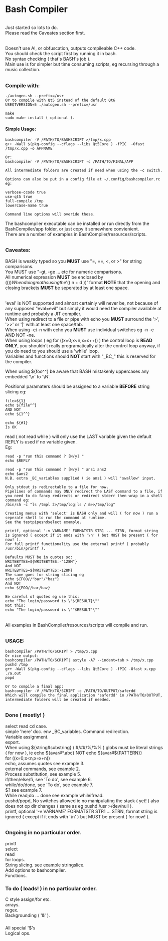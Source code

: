 # Bash Compiler
######
Just started so lots to do.  
Please read the Caveates section first.

######
Doesn't use AI, or obfuscation, outputs compileable C++ code.  
You should check the script first by running it in bash.  
No syntax checking ( that's BASH's job ).  
Main use is for simpler but time consuming scripts, eg recursing through a music collection.  
######
### Compile with:
````console
./autogen.sh --prefix=/usr
Or to compile with Qt5 instead of the default Qt6
USEQTVERSION=5 ./autogen.sh --prefix=/usr

make
sudo make install ( optional ).

````  

#### Simple Usage:
````console
bashcompiler -V /PATH/TO/BASHSCRIPT >/tmp/x.cpp
g++ -Wall $(pkg-config --cflags --libs Qt5Core ) -fPIC  -Ofast /tmp/x.cpp -o APPNAME

Or:
bashcompiler -V /PATH/TO/BASHSCRIPT -c /PATH/TO/FINAL/APP

All intermediate folders are created if need when using the -c switch.

Options can also be put in a config file at ~/.config/bashcompiler.rc eg:

verbose-ccode true
use-qt5 true
full-compile /tmp
lowercase-name true

Command line options will overide these.

````

The bashcompiler executable can be installed or run directly from the BashCompiler/app folder, or just copy it somewhere convienient.  
There are a number of examples in BashCompiler/resources/scripts.  

######
### Caveates:  
BASH is weakly typed so you **MUST** use "=, ==, <, or >" for string comparisons.  
You MUST use "-gt, -ge ... etc for numeric comparisons.  
All numerical expression **MUST** be enclosed by $(())  
When doing maths using the '$(( n + d ))' format **NOTE** that the opening and closing brackets **MUST** be seperated by at least one space.  

######
'eval' is NOT supported and almost certainly will never be, not because of any supposed "eval=evil" but simply it would need the compiler available at runtime and probably a JIT compiler.  
When using redirect to a file or pipe with echo  you **MUST** surround the '>', '>>' or '|' with at least one space/tab.  
When using -e/-n with echo you **MUST** use individual switches eg -n -e AND NOT -ne.  
When using loops ( eg for ((x=0;x<n;x=x++)) ) the control loop is **READ ONLY**, you shouldn't really programatically alter the control loop anyway, if you do need to you should use a 'while' loop.  
Variables and functions should **NOT** start with "\_BC\_" this is reserved for the compiler.  
  
When using ${foo^^} be aware that BASH mistakenly uppercases any embedded '\n' to '\N'.  

Positional paramaters should be assigned to a variable **BEFORE** string slicing eg: 
```` console
file=${1}
echo ${file^^}
AND NOT
echo ${1^^}

echo ${#1}
Is OK

````
read ( not read while ) will only use the LAST variable given the default REPLY is used if no variable given.  
Eg:
````
read -p "run this command ? [N/y] "
echo $REPLY

read -p "run this command ? [N/y] " ans1 ans2
echo $ans2
N.B. extra _BC_variables supplied ( ie ans1 ) will 'swallow' input.

Only stdout is redirectable to a file for now.
Pipelines of commands may ONLY redirect the LAST command to a file, if you need to do fancy redirects or redirect stderr then wrap in a shell command eg:
/bin/sh -c "ls /tmpl 2>/tmp/log|ls / &>>/tmp/log"

Creating menus with 'select' is BASH only and will ( for now ) run a seperate shell to run the command at runtime.
See the testpipesndselect example.

printf, optional '-v VARNAME' FORMATSTR STR1 ... STRN, format string is ignored ( except if it ends with '\n' ) but MUST be present ( for now! ).
For full printf functionality use the external printf ( probably /usr/bin/printf ).

Defaults MUST be in quotes so:
WRITEBYTES=${WRITEBYTES:-"128M"}
And NOT
WRITEBYTES=${WRITEBYTES:-128M}
The same goes for string slicing eg
echo ${FOO//"bar"/"baz"}
And NOT
echo ${FOO//bar/baz}

Be careful of quotes eg use this:
echo "The login/password is \"${RESULT}\""
Not this:
echo "The login/password is \""$RESULT"\""

````  

######
All examples in BashCompiler/resources/scripts will compile and run.
######
### USAGE:
````console
bashcompiler /PATH/TO/SCRIPT > /tmp/x.cpp
Or nice output:
bashcompiler /PATH/TO/SCRIPT| astyle -A7 --indent=tab > /tmp/x.cpp
pushd /tmp
g++ -Wall $(pkg-config --cflags --libs Qt5Core ) -fPIC -Ofast x.cpp
./a.out
popd

Or to compile a final app:
bashcompiler -V /PATH/TO/SCRIPT -c /PATH/TO/OUTPUT/saferdd
Which will compile the final application 'saferdd' in /PATH/TO/OUTPUT, intermediate folders will be created if needed.

````
######
### Done ( mostly! )

select
read
cd
case.  
simple 'here' doc.
env _BC_variables.
Command redirection.  
Variable assignment.  
export.  
When using ${string#substring} ( #/##/%/%% ) globs must be literal strings ( for now ), ie	echo ${avar#*.abc} NOT echo ${avar#${PATTERN}}  
for ((x=0;x<n;x=x+n))  
echo, assumes quotes see example 3.  
external commands, see example 2.  
Process substitution, see example 5.  
if/then/else/fi, see 'To do', see example 6.  
while/do/done, see 'To do', see example 7.  
$? see example 7.  
While read;do ... done see example whileifread.  
pushd/popd, No switches allowed ie no manipulating the stack ( yet! ) also does not op dir changes ( same as eg pushd /usr >/dev/null ).  
printf, optional '-v VARNAME' FORMATSTR STR1 ... STRN, format string is ignored ( except if it ends with '\n' ) but MUST be present ( for now! ).  
  
######

### Ongoing in no particular order.
printf   
select  
read  
for loops.  
String slicing. see example stringslice.  
Add options to bashcompiler.  
Functions.
###

### To do ( loads! ) in no particular order.  

C style assign/for etc.  
arrays.  
regex.  
Backgrounding ( '&' ).  
###
All special '$'s  
Logical ops.  


